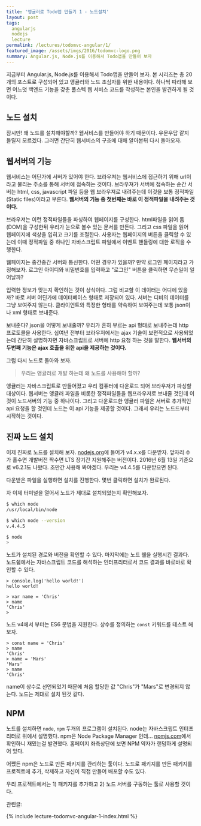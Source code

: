 ```yaml
---
title: '앵귤러로 Todo앱 만들기 1 - 노드설치'
layout: post
tags:
  angularjs
  nodejs
  lecture
permalink: /lectures/todomvc-angular/1/
featured_image: /assets/imgs/2016/todomvc-logo.png
summary: Angular.js, Node.js를 이용해서 Todo앱을 만들어 보자
---
```


지금부터 Angular.js, Node.js를 이용해서 Todo앱을 만들어 보자.
본 시리즈는 총 20개의 포스트로 구성되어 있고 앵귤러와 노드 초심자를 위한 내용이다.
하나씩 따라해 보면 어느덧 백엔드 기능을 갖춘 풀스텍 웹 서비스 코드를 작성하는 본인을 발견하게 될 것이다.


## 노드 설치

잠시만!
왜 노드를 설치해야할까?
웹서비스를 만들어야 하기 때문이다.
우문우답 같지 들릴지 모르겠다.
그러면 간단히 웹서비스의 구조에 대해 알아본뒤 다시 돌아오자.


## 웹서버의 기능

웹서비스는 어딘가에 서버가 있어야 한다.
브라우져는 웹서비스에 접근하기 위해 url이라고 불리는 주소를 통해 서버에 접속하는 것이다.
브라우져가 서버에 접속하는 순간 서버는 html, css, javascript 파일 등을 웹 브라우져로 내려주는데
이것을 보통 정적파일(Static files)이라고 부른다.
**웹서버의 기능 중 첫번째는 바로 이 정적파일을 내려주는 것이다.**

브라우져는 이런 정적파일들을 파싱하여 웹페이지를 구성한다.
html파일을 읽어 돔(DOM)을 구성한뒤 우리가 눈으로 볼수 있는 문서를 만든다.
그리고 css 파일을 읽어 웹페이지에 색상을 입히고 크기를 조절한다.
사용자는 웹페이지의 버튼을 클릭할 수 있는데 이때 정적파일 중 하나인 자바스크립트 파일에서 이벤트 핸들링에 대한 로직을 수행한다.

웹페이지는 중간중간 서버와 통신한다.
어떤 경우가 있을까? 만약 로그인 페이지라고 가정해보자.
로그인 아이디와 비밀번호를 입력하고 "로그인" 버튼을 클릭하면 무슨일이 일어날까?

입력한 정보가 맞는지 확인하는 것이 상식이다.
그럼 비교할 이 데이터는 어디에 있을까? 바로 서버 어딘가에 데이터베이스 형태로 저장되어 있다.
서버는 디비의 데이터를 그냥 보여주지 않는다.
클라이언트와 특정한 형태를 약속하여 보여주는데 보통 json이나 xml 형태로 보내준다.

보내준다?
json을 어떻게 보내줄까?
우리가 흔히 부르는 api 형태로 보내주는데 http 프로토콜을 사용한다.
십여년 전부터 브라우저에서는 ajax 기술이 보편적으로 사용되었는데 간단히 설명하자면 자바스크립트로 서버에 http 요청 하는 것을 말한다.
**웹서버의 두번째 기능은 ajax 호출을 위한 api을 제공하는 것이다.**

그럼 다시 노드로 돌아와 보자.

> 우리는 앵귤러로 개발 하는데 왜 노드를 사용해야 할까?

앵귤러는 자바스크립트로 만들어졌고 우리 컴퓨터에 다운로드 되어 브라우저가 파싱할 대상이다.
웹서버는 앵귤러 파일을 비롯한 정적파일들을 웹프라우저로 보내줄 것인데 이것이 노드서버의 기능 중 하나이다.
그리고 다운로드한 앵귤러 파일은 서버로 추가적인 api 요청을 할 것인데 노드는 이 api 기능을 제공할 것이다.
그래서 우리는 노드드부터 시작하는 것이다.


## 진짜 노드 설치

이제 진짜로 노드를 설치해 보자.
[nodejs.org](https://nodejs.org)에 들어가 v4.x.x를 다운받자.
앞자리 수가 홀수면 개발버전 짝수면 LTS 장기간 지원해주는 버전이다.
2016년 6월 13일 기준으로 v6.2.1도 나왔다. 조만간 사용해 봐야겠다.
우리는 v4.4.5를 다운받으면 된다.

다운받은 파일을 실행하면 설치를 진행한다. 몇번 클릭하면 설치가 완료된다.

자 이제 터미널을 열어서 노드가 제대로 설치되었는지 확인해보자.

```bash
$ which node
/usr/local/bin/node

$ which node --version
v.4.4.5

$ node
>
```

노드가 설치된 경로와 버전을 확인할 수 있다. 마지막에는 노드 쉘을 실행시킨 결과다.
노드쉡에서는 자바스크립트 코드를 해석하는 인터프리터로서 코드 결과를 바로바로 확인할 수 있다.

```node
> console.log('hello world!')
hello world!

> var name = 'Chris'
> name
'Chris'
>
```

노드 v4에서 부터는 ES6 문법을 지원한다.
상수를 정의하는 `const` 키워드를 테스트 해보자.

```node
> const name = 'Chris'
> name
'Chris'
> name = 'Mars'
'Mars'
> name
'Chris'
```

name이 상수로 선언되었기 때문에 처음 할당한 값 "Chris"가 "Mars"로 변경되지 않는다.
노드는 제대로 설치 된것 같다.


## NPM

노드를 설치하면 `node`, `npm` 두개의 프로그램이 설치된다.
node는 자바스크립트 인터프리터로 위에서 설명했다.
npm은 Node Package Manager 인데... [npmjs.com](https://www.npmjs.com)에서 확인하니 재밌는걸 발견했다.
홈페이지 좌측상단에 보면 NPM 약자가 랜덤하게 설명되어 있다.

어쨌든 npm은 노드로 만든 패키지를 관리하는 툴이다.
노드로 패키지를 만든 패키지를 프로젝트에 추가, 삭제하고 자신이 직접 만들어 배포할 수도 있다.

우리 프로젝트에서는 1) 패키지를 추가하고 2) 노드 서버를 구동하는 툴로 사용할 것이다.


관련글:

{% include lecture-todomvc-angular-1-index.html %}
